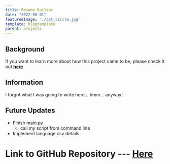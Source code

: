 ```yaml
---
title: Resume Builder
date: "2022-08-01"
featuredImage: './cat_circle.jpg'
template: blogtemplate
parent: projects
---
```


## **Background**
If you want to learn more about how this project came to be, please check it out [**here**](https://rayyungdev.github.io/blogs/resume-builder/)

## **Information**
I forgot what I was going to write here... hmm... anyway!  

## **Future Updates**
- Finish main.py
    - call my script from command line
- Implement language.csv details

# Link to GitHub Repository --- [**Here**](https://github.com/rayyungdev/resume_builder)  